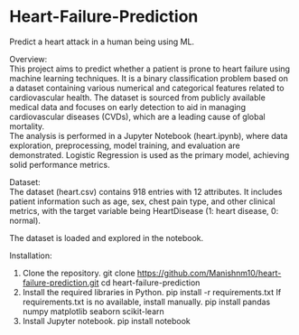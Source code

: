 # Heart-Failure-Prediction
Predict a heart attack in a human being using ML.

Overview:  
This project aims to predict whether a patient is prone to heart failure using machine learning techniques. It is a binary classification problem based on a dataset containing various numerical and categorical features related to cardiovascular health. The dataset is sourced from publicly available medical data and focuses on early detection to aid in managing cardiovascular diseases (CVDs), which are a leading cause of global mortality.  
The analysis is performed in a Jupyter Notebook (heart.ipynb), where data exploration, preprocessing, model training, and evaluation are demonstrated. Logistic Regression is used as the primary model, achieving solid performance metrics.

Dataset:  
The dataset (heart.csv) contains 918 entries with 12 attributes. It includes patient information such as age, sex, chest pain type, and other clinical metrics, with the target variable being HeartDisease (1: heart disease, 0: normal).  

The dataset is loaded and explored in the notebook.  

Installation:  
1. Clone the repository. git clone https://github.com/Manishnm10/heart-failure-prediction.git
cd heart-failure-prediction
2. Install the required libraries in Python.  pip install -r requirements.txt
   If requirements.txt is no available, install manually.  pip install pandas numpy matplotlib seaborn scikit-learn
3. Install Jupyter notebook.  pip install notebook
   
